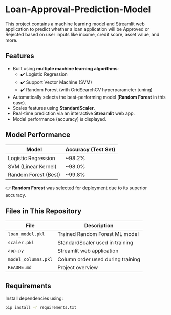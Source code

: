 # Loan-Approval-Prediction-Model
This project contains a machine learning model and Streamlit web application to predict whether a loan application will be Approved or Rejected  based on user inputs like income, credit score, asset value, and more.

##  Features

- Built using **multiple machine learning algorithms**:
  - ✔️ Logistic Regression
  - ✔️ Support Vector Machine (SVM)
  - ✔️ Random Forest (with GridSearchCV hyperparameter tuning)
- Automatically selects the best-performing model (**Random Forest** in this case).
- Scales features using **StandardScaler**.
- Real-time prediction via an interactive **Streamlit** web app.
- Model performance (accuracy) is displayed.

##  Model Performance

| Model                | Accuracy (Test Set) |
|----------------------|---------------------|
| Logistic Regression  | ~98.2%              |
| SVM (Linear Kernel)  | ~98.0%              |
| Random Forest (Best) | ~99.8%              |

👉 **Random Forest** was selected for deployment due to its superior accuracy.


##  Files in This Repository

| File                | Description                            |
|---------------------|----------------------------------------|
| `loan_model.pkl`    | Trained Random Forest ML model         |
| `scaler.pkl`        | StandardScaler used in training        |
| `app.py`            | Streamlit web application              |
| `model_columns.pkl` | Column order used during training      |
| `README.md`         | Project overview                       |


##  Requirements
Install dependencies using:
```bash
pip install -r requirements.txt
